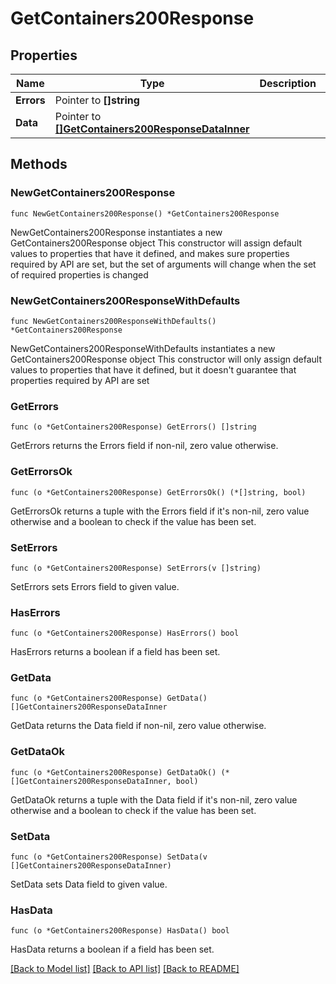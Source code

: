 # GetContainers200Response

## Properties

Name | Type | Description | Notes
------------ | ------------- | ------------- | -------------
**Errors** | Pointer to **[]string** |  | [optional] 
**Data** | Pointer to [**[]GetContainers200ResponseDataInner**](GetContainers200ResponseDataInner.md) |  | [optional] 

## Methods

### NewGetContainers200Response

`func NewGetContainers200Response() *GetContainers200Response`

NewGetContainers200Response instantiates a new GetContainers200Response object
This constructor will assign default values to properties that have it defined,
and makes sure properties required by API are set, but the set of arguments
will change when the set of required properties is changed

### NewGetContainers200ResponseWithDefaults

`func NewGetContainers200ResponseWithDefaults() *GetContainers200Response`

NewGetContainers200ResponseWithDefaults instantiates a new GetContainers200Response object
This constructor will only assign default values to properties that have it defined,
but it doesn't guarantee that properties required by API are set

### GetErrors

`func (o *GetContainers200Response) GetErrors() []string`

GetErrors returns the Errors field if non-nil, zero value otherwise.

### GetErrorsOk

`func (o *GetContainers200Response) GetErrorsOk() (*[]string, bool)`

GetErrorsOk returns a tuple with the Errors field if it's non-nil, zero value otherwise
and a boolean to check if the value has been set.

### SetErrors

`func (o *GetContainers200Response) SetErrors(v []string)`

SetErrors sets Errors field to given value.

### HasErrors

`func (o *GetContainers200Response) HasErrors() bool`

HasErrors returns a boolean if a field has been set.

### GetData

`func (o *GetContainers200Response) GetData() []GetContainers200ResponseDataInner`

GetData returns the Data field if non-nil, zero value otherwise.

### GetDataOk

`func (o *GetContainers200Response) GetDataOk() (*[]GetContainers200ResponseDataInner, bool)`

GetDataOk returns a tuple with the Data field if it's non-nil, zero value otherwise
and a boolean to check if the value has been set.

### SetData

`func (o *GetContainers200Response) SetData(v []GetContainers200ResponseDataInner)`

SetData sets Data field to given value.

### HasData

`func (o *GetContainers200Response) HasData() bool`

HasData returns a boolean if a field has been set.


[[Back to Model list]](../README.md#documentation-for-models) [[Back to API list]](../README.md#documentation-for-api-endpoints) [[Back to README]](../README.md)


